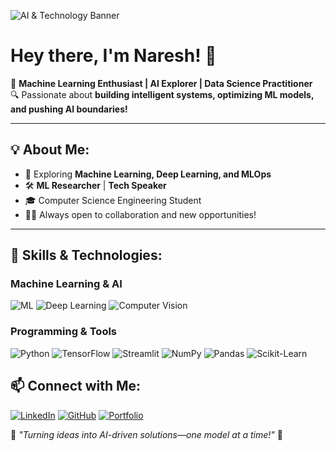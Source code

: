 ![AI & Technology Banner](https://images.unsplash.com/photo-1518770660439-4636190af475?auto=format&fit=crop&w=1600&h=400&q=80)


# **Hey there, I'm Naresh!** 👋

🚀 **Machine Learning Enthusiast | AI Explorer | Data Science Practitioner**  
🔍 Passionate about **building intelligent systems, optimizing ML models, and pushing AI boundaries!**   

---

## **💡 About Me:**
- 🎯 Exploring **Machine Learning, Deep Learning, and MLOps**
- 🛠️ **ML Researcher** | **Tech Speaker**
- 🎓 Computer Science Engineering Student
- 🧑‍💻 Always open to collaboration and new opportunities!

---

## **🚀 Skills & Technologies:**

### **Machine Learning & AI**  
![ML](https://img.shields.io/badge/Machine%20Learning-%2300C853.svg?style=for-the-badge&logo=ai&logoColor=white)  ![Deep Learning](https://img.shields.io/badge/Deep%20Learning-%231A237E.svg?style=for-the-badge&logo=deeplearning&logoColor=white)  ![Computer Vision](https://img.shields.io/badge/Computer%20Vision-%23FF6F00.svg?style=for-the-badge&logo=opencv&logoColor=white)

### **Programming & Tools**  
![Python](https://img.shields.io/badge/Python-%231572B6.svg?style=for-the-badge&logo=python&logoColor=white)  ![TensorFlow](https://img.shields.io/badge/TensorFlow-%23FF6F00.svg?style=for-the-badge&logo=tensorflow&logoColor=white)    ![Streamlit](https://img.shields.io/badge/Streamlit-%23FF4B4B.svg?style=for-the-badge&logo=streamlit&logoColor=white) ![NumPy](https://img.shields.io/badge/NumPy-%23013243.svg?style=for-the-badge&logo=numpy&logoColor=white)  ![Pandas](https://img.shields.io/badge/Pandas-%23150458.svg?style=for-the-badge&logo=pandas&logoColor=white)  ![Scikit-Learn](https://img.shields.io/badge/Scikit%20Learn-%23F7931E.svg?style=for-the-badge&logo=scikitlearn&logoColor=white)





## **📫 Connect with Me:**
[![LinkedIn](https://img.shields.io/badge/LinkedIn-%230077B5.svg?style=for-the-badge&logo=linkedin&logoColor=white)](https://www.linkedin.com/in/naresh-v-97567b21a/)  [![GitHub](https://img.shields.io/badge/GitHub-%23181717.svg?style=for-the-badge&logo=github&logoColor=white)](https://github.com/yourusername)  [![Portfolio](https://img.shields.io/badge/Portfolio-%23FF6F00.svg?style=for-the-badge&logo=web&logoColor=white)](https://yourportfolio.com)

💭 _"Turning ideas into AI-driven solutions—one model at a time!"_ 🚀

